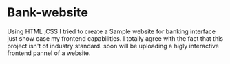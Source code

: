 # Bank-website
Using HTML ,CSS I tried to create a Sample website for banking interface just show case my frontend capabilities. I totally agree with the fact that this project isn't of industry standard. soon will be uploading a higly interactive frontend pannel of a website. 
